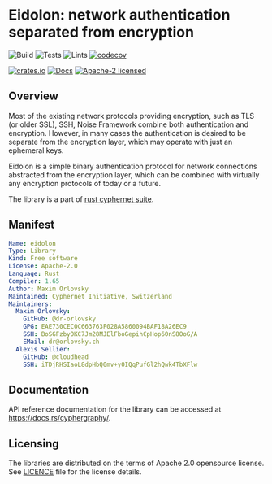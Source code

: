 # Eidolon: network authentication separated from encryption

![Build](https://github.com/Cyphernet-WG/rust-cyphernet/workflows/Build/badge.svg)
![Tests](https://github.com/Cyphernet-WG/rust-cyphernet/workflows/Tests/badge.svg)
![Lints](https://github.com/Cyphernet-WG/rust-cyphernet/workflows/Lints/badge.svg)
[![codecov](https://codecov.io/gh/Cyphernet-WG/rust-cyphernet/branch/master/graph/badge.svg)](https://codecov.io/gh/Cyphernet-WG/rust-cyphernet)

[![crates.io](https://img.shields.io/crates/v/eidolon)](https://crates.io/crates/eidolon)
[![Docs](https://docs.rs/eidolon/badge.svg)](https://docs.rs/eidolon)
[![Apache-2 licensed](https://img.shields.io/crates/l/eidolon)](./LICENSE)


## Overview

Most of the existing network protocols providing encryption, such as TLS (or 
older SSL), SSH, Noise Framework combine both authentication and encryption.
However, in many cases the authentication is desired to be separate from the
encryption layer, which may operate with just an ephemeral keys.

Eidolon is a simple binary authentication protocol for network connections
abstracted from the encryption layer, which can be combined with virtually
any encryption protocols of today or a future.

The library is a part of [rust cyphernet suite](https://github.com/Cyphernet-WG/rust-cyphernet).


## Manifest

```yaml
Name: eidolon
Type: Library
Kind: Free software
License: Apache-2.0
Language: Rust
Compiler: 1.65
Author: Maxim Orlovsky
Maintained: Cyphernet Initiative, Switzerland
Maintainers:
  Maxim Orlovsky:
    GitHub: @dr-orlovsky
    GPG: EAE730CEC0C663763F028A5860094BAF18A26EC9
    SSH: BoSGFzbyOKC7Jm28MJElFboGepihCpHop60nS8OoG/A
    EMail: dr@orlovsky.ch
  Alexis Sellier:
    GitHub: @cloudhead
    SSH: iTDjRHSIaoL8dpHbQ0mv+y0IQqPufGl2hQwk4TbXFlw
```


## Documentation

API reference documentation for the library can be accessed at
<https://docs.rs/cyphergraphy/>.


## Licensing

The libraries are distributed on the terms of Apache 2.0 opensource license.
See [LICENCE](LICENSE) file for the license details.
